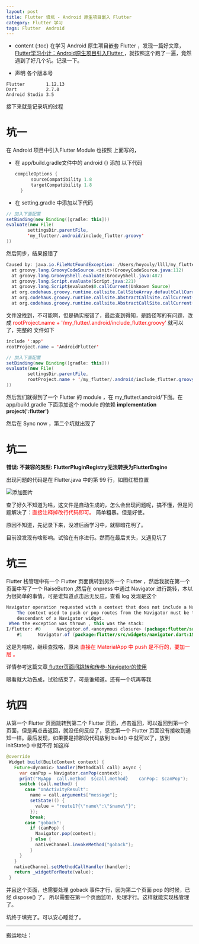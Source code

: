 ```yaml
---
layout: post
title: Flutter 填坑 - Android 原生项目嵌入 Flutter
category: Flutter 学习
tags: Flutter  Android
---
```

* content
{:toc}
在学习 Android 原生项目嵌套 Flutter ，发现一篇好文章，[Flutter学习小计：Android原生项目引入Flutter  ](https://www.jianshu.com/p/7b6522e3e8f1) ，就按照这个跑了一遍，竟然遇到了好几个坑。记录一下。

* 声明 各个版本号
```
Flutter        1.12.13
Dart           2.7.0
Android Studio 3.5
```

接下来就是记录坑的过程
# 坑一
在 Android 项目中引入Flutter Module
也按照 上面写的，
* 在 app/build.gradle文件中的 android {} 添加 以下代码
  ```java
  compileOptions {
        sourceCompatibility 1.8
        targetCompatibility 1.8
    }
  ```
* 在 setting.gradle 中添加以下代码
```java
// 加入下面配置
setBinding(new Binding([gradle: this]))
evaluate(new File(
        settingsDir.parentFile,
        'my_flutter/.android/include_flutter.groovy'
))
```

然后同步，结果报错了  
```java
Caused by: java.io.FileNotFoundException: /Users/hoyouly/llll/my_flutter/.android/include_flutter.groovy (/Users/hoyouly/llll/my_flutter/.android/include_flutter.groovy)
  at groovy.lang.GroovyCodeSource.<init>(GroovyCodeSource.java:112)
  at groovy.lang.GroovyShell.evaluate(GroovyShell.java:487)
  at groovy.lang.Script.evaluate(Script.java:221)
  at groovy.lang.Script$evaluate$0.callCurrent(Unknown Source)
  at org.codehaus.groovy.runtime.callsite.CallSiteArray.defaultCallCurrent(CallSiteArray.java:51)
  at org.codehaus.groovy.runtime.callsite.AbstractCallSite.callCurrent(AbstractCallSite.java:156)
  at org.codehaus.groovy.runtime.callsite.AbstractCallSite.callCurrent(AbstractCallSite.java:168)
```

文件没找到，不可能啊，但是确实报错了，最后查到得知，是路径写的有问题，改成 <font color="#ff000" >  rootProject.name + '/my_flutter/.android/include_flutter.groovy' </font> 就可以了，完整的 文件如下

```java
include ':app'
rootProject.name = 'AndroidFlutter'

// 加入下面配置
setBinding(new Binding([gradle: this]))
evaluate(new File(
        settingsDir.parentFile,
        rootProject.name + '/my_flutter/.android/include_flutter.groovy'
))
```

然后我们就得到了一个 Flutter 的 module ，在 my_flutter/.android/下面。在app/build.gradle 下面添加这个 module 的依赖  **implementation project(':flutter')**

然后在 Sync now ，第二个坑就出现了
# 坑二
**错误: 不兼容的类型: FlutterPluginRegistry无法转换为FlutterEngine**

出现问题的代码是在 Flutter.java 中的第 99 行，如图红框位置

![添加图片](../../../../images/flutter_quesioint_one.jpg)

查了好久不知道为啥，这文件是自动生成的，怎么会出现问题呢，搞不懂，但是问题解决了：<font color="#ff000" >直接注释掉改行代码即可。</font>   简单粗暴。但是好使。

原因不知道，先记录下来，没准后面学习中，就柳暗花明了。

目前没发现有啥影响。试验在有序进行。然而在最后关头，又遇见坑了

# 坑三
Flutter 栈管理中有一个 Flutter 页面跳转到另外一个 Flutter ，然后我就在第一个页面中写了一个 RaiseButton ,然后在 onpress 中通过 Navigator 进行跳转，本以为很简单的事情，可是谁知道点击后无反应，查看 log 发现是这个

```java
Navigator operation requested with a context that does not include a Navigator.
    The context used to push or pop routes from the Navigator must be that of a widget that is a
    descendant of a Navigator widget.
 When the exception was thrown , this was the stack:
I/flutter: #0      Navigator.of.<anonymous closure> (package:flutter/src/widgets/navigator.dart:1495:9)
    #1      Navigator.of (package:flutter/src/widgets/navigator.dart:1502:6)
```

这是为啥呢，继续查找咯，原来<font color="#ff000" > 直接在 MaterialApp 中 push 是不行的，要加一层 。 </font>

详情参考这篇文章[  flutter页面间跳转和传参-Navigator的使用](https://segmentfault.com/a/1190000015150843)

眼看就大功告成，试验结束了，可是谁知道。还有一个坑再等我
# 坑四
 从第一个 Flutter 页面跳转到第二个 Flutter 页面，点击返回，可以返回到第一个页面，但是再点击返回，就没任何反应了，感觉第一个 Flutter 页面没有接收到通知一样。最后发现，如果要是把那段代码放到 build() 中就可以了，放到 initState() 中就不行
如这样
```java
@override
 Widget build(BuildContext context) {
   Future<dynamic> handler(MethodCall call) async {
     var canPop = Navigator.canPop(context);
     print("MyApp  call.method  ${call.method}    canPop： $canPop");
     switch (call.method) {
       case "onActivityResult":
         name = call.arguments["message"];
         setState(() {
           value = "route1?{\"name\":\"$name\"}";
         });
         break;
       case "goback":
         if (canPop) {
           Navigator.pop(context);
         } else {
           nativeChannel.invokeMethod("goback");
         }
     }
   }
   nativeChannel.setMethodCallHandler(handler);
   return _widgetForRoute(value);
 }
```
并且这个页面，也需要处理 goback 事件才行，因为第二个页面 pop 的时候，已经 dispose() 了，
所以需要在第一个页面监听，处理才行。这样就能实现栈管理了。

坑终于填完了。可以安心睡觉了。

---
搬运地址：    

